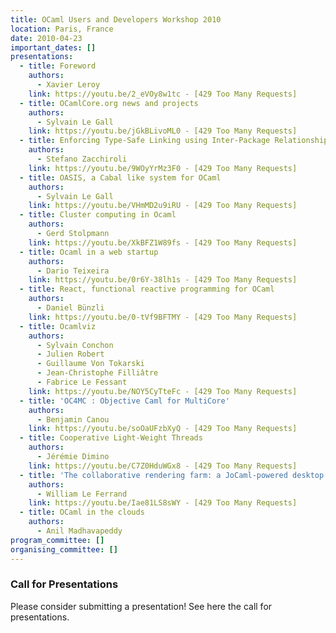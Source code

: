 ```yaml
---
title: OCaml Users and Developers Workshop 2010
location: Paris, France
date: 2010-04-23
important_dates: []
presentations: 
  - title: Foreword
    authors: 
      - Xavier Leroy
    link: https://youtu.be/2_eVOy8w1tc - [429 Too Many Requests]
  - title: OCamlCore.org news and projects
    authors: 
      - Sylvain Le Gall
    link: https://youtu.be/jGkBLivoML0 - [429 Too Many Requests]
  - title: Enforcing Type-Safe Linking using Inter-Package Relationships for OCaml Debian packages
    authors: 
      - Stefano Zacchiroli
    link: https://youtu.be/9WOyYrMz3F0 - [429 Too Many Requests]
  - title: OASIS, a Cabal like system for OCaml
    authors: 
      - Sylvain Le Gall
    link: https://youtu.be/VHmMD2u9iRU - [429 Too Many Requests]
  - title: Cluster computing in Ocaml
    authors: 
      - Gerd Stolpmann
    link: https://youtu.be/XkBFZ1W89fs - [429 Too Many Requests]
  - title: Ocaml in a web startup
    authors: 
      - Dario Teixeira
    link: https://youtu.be/0r6Y-38lh1s - [429 Too Many Requests]
  - title: React, functional reactive programming for OCaml
    authors: 
      - Daniel Bünzli
    link: https://youtu.be/0-tVf9BFTMY - [429 Too Many Requests]
  - title: Ocamlviz 
    authors: 
      - Sylvain Conchon
      - Julien Robert
      - Guillaume Von Tokarski
      - Jean-Christophe Filliâtre
      - Fabrice Le Fessant
    link: https://youtu.be/NOY5CyTteFc - [429 Too Many Requests]
  - title: 'OC4MC : Objective Caml for MultiCore'
    authors: 
      - Benjamin Canou
    link: https://youtu.be/soOaUFzbXyQ - [429 Too Many Requests]
  - title: Cooperative Light-Weight Threads
    authors: 
      - Jérémie Dimino
    link: https://youtu.be/C7Z0HduWGx8 - [429 Too Many Requests]
  - title: 'The collaborative rendering farm: a JoCaml-powered desktop grid'
    authors: 
      - William Le Ferrand
    link: https://youtu.be/Iae81LS8sWY - [429 Too Many Requests]
  - title: OCaml in the clouds
    authors: 
      - Anil Madhavapeddy
program_committee: []
organising_committee: []
---
```


### Call for Presentations

Please consider submitting a presentation! See here the call for presentations.



